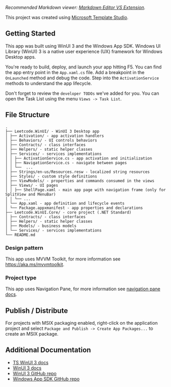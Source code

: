 ﻿*Recommended Markdown viewer: [Markdown Editor VS Extension](https://marketplace.visualstudio.com/items?itemName=MadsKristensen.MarkdownEditor).*

This project was created using [Microsoft Template Studio](https://aka.ms/templatestudio).

## Getting Started
This app was built using WinUI 3 and the Windows App SDK.
Windows UI Library (WinUI) 3 is a native user experience (UX) framework for Windows Desktop apps.

You're ready to build, deploy, and launch your app hitting F5. You can find the app entry point in the `App.xaml.cs` file. 
Add a breakpoint in the `OnLaunched` method and debug the code. Step into the `ActivationService` methods to understand the app lifecycle.

Don't forget to review the `developer TODOs` we've added for you. 
You can open the Task List using the menu `Views -> Task List`.

## File Structure
```
.
├── Leetcode.WinUI/ - WinUI 3 Desktop app
│ ├── Activation/ - app activation handlers
│ ├── Behaviors/ - UI controls behaviors
│ ├── Contracts/ - class interfaces
│ ├── Helpers/ - static helper classes
│ ├── Services/ - services implementations
│ │ ├── ActivationService.cs - app activation and initialization
│ │ ├── NavigationService.cs - navigate between pages
│ │ └──  ...
│ ├── Strings/en-us/Resources.resw - localized string resources
│ ├── Styles/ - custom style definitions
│ ├── ViewModels/ - properties and commands consumed in the views
│ ├── Views/ - UI pages
│ │ ├── ShellPage.xaml - main app page with navigation frame (only for SplitView and MenuBar)
│ │ └── ...
│ └── App.xaml - app definition and lifecycle events
│ └── Package.appxmanifest - app properties and declarations
├── Leetcode.WinUI.Core/ - core project (.NET Standard)
│ ├── Contracts/ - class interfaces
│ ├── Helpers/ - static helper classes
│ ├── Models/ - business models
│ └── Services/ - services implementations
└── README.md
```

### Design pattern
This app uses MVVM Toolkit, for more information see https://aka.ms/mvvmtoolkit.

### Project type
This app uses Navigation Pane, for more information see [navigation pane docs](https://github.com/microsoft/TemplateStudio/blob/main/docs/UWP/projectTypes/navigationpane.md).

## Publish / Distribute
For projects with MSIX packaging enabled, right-click on the application project and select `Package and Publish -> Create App Packages...` to create an MSIX package.

## Additional Documentation

- [TS WinUI 3 docs](https://github.com/microsoft/TemplateStudio/tree/main/docs/WinUI)
- [WinUI 3 docs](https://docs.microsoft.com/windows/apps/winui/winui3/)
- [WinUI 3 GitHub repo](https://github.com/microsoft/microsoft-ui-xaml)
- [Windows App SDK GitHub repo](https://github.com/microsoft/WindowsAppSDK)
